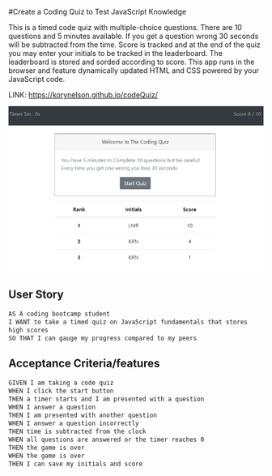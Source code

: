 #Create a Coding Quiz to Test JavaScript Knowledge

This is a timed code quiz with multiple-choice questions. There are 10 questions and 5 minutes available.  If you get a question wrong 30 seconds will be subtracted from the time.  Score is tracked and at the end of the quiz you may enter your initials to be tracked in the leaderboard.  The leaderboard is stored and sorded according to score. This app runs in the browser and feature dynamically updated HTML and CSS powered by your JavaScript code. 

LINK:
https://korynelson.github.io/codeQuiz/

![Image of Launched Website](/assets/images/websitePhoto1.PNG)


## User Story

```
AS A coding bootcamp student
I WANT to take a timed quiz on JavaScript fundamentals that stores high scores
SO THAT I can gauge my progress compared to my peers
```

## Acceptance Criteria/features

```
GIVEN I am taking a code quiz
WHEN I click the start button
THEN a timer starts and I am presented with a question
WHEN I answer a question
THEN I am presented with another question
WHEN I answer a question incorrectly
THEN time is subtracted from the clock
WHEN all questions are answered or the timer reaches 0
THEN the game is over
WHEN the game is over
THEN I can save my initials and score
```
